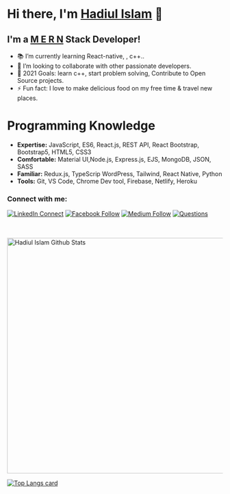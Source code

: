 # Hi there, I'm  [Hadiul Islam][website] 👋

## I'm a [M E R N] Stack Developer!


- 📚 I’m currently learning React-native, , c++..
- 👯 I’m looking to collaborate with other passionate developers.
- 🥅 2021 Goals: learn c++, start problem solving, Contribute to Open Source projects.
- ⚡ Fun fact: I love to make delicious food on my free time & travel new places.

# Programming Knowledge

- <strong>Expertise:</strong> JavaScript, ES6, React.js, REST API, React Bootstrap, Bootstrap5, HTML5, CSS3 
- <strong>Comfortable:</strong> Material UI,Node.js, Express.js, EJS, MongoDB, JSON, SASS
- <strong>Familiar:</strong> Redux.js, TypeScrip WordPress, Tailwind, React Native, Python
- <strong>Tools:</strong> Git, VS Code, Chrome Dev tool, Firebase, Netlify, Heroku

### Connect with me:

[![LinkedIn Connect](https://img.shields.io/badge/%20-Connect-black?color=14171A&labelColor=212121&logo=linkedin&logoColor=ffffff)](https://www.linkedin.com/in/hadiul/) 
[![Facebook Follow](https://img.shields.io/badge/%20-Follow-black?color=14171A&labelColor=1976d2&logo=facebook&logoColor=ffffff)](https://www.facebook.com/hadiulislam.official) 
[![Medium Follow](https://img.shields.io/badge/%20-Follow-black?color=14171A&labelColor=1976d2&logo=medium&logoColor=ffffff)](https://medium.com/@hadiul-islam) 
[![Questions](https://img.shields.io/badge/%20-Questions-black?color=14171A&labelColor=fff&logo=stackoverflow&logoColor=0c0d0e26)](https://stackoverflow.com/users/14697411/hadiul-islam?tab=profile)
<br />



<br />
<br />
<img width="550px" alt="Hadiul Islam Github Stats"  src="https://github-readme-stats.vercel.app/api?username=hadiul-islam&show_icons=true"/>

[![Top Langs card](https://github-readme-stats.vercel.app/api/top-langs/?username=hadiul-islam&card_width=550)](https://github.com/hadiul-islam/hadiul-islam)




[website]: https://hadiul.me/
[twitter]: https://twitter.com/hadiul_i
[linkedin]: https://linkedin.com/hadiul
[webdevplaylist]: https://hadiul.me/
[jsplaylist]: https://hadiul.me/
[cssplaylist]: https://hadiul.me/
[reactplaylist]: https://hadiul.me/
[M E R N]: https://www.mongodb.com/mern-stack
